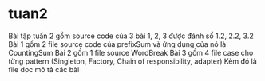 # tuan2
Bài tập tuần 2 gồm source code của 3 bài 1, 2, 3 được đánh số 1.2, 2.2, 3.2 
Bài 1 gồm 2 file source code của prefixSum và ứng dụng của nó là CountingSum 
Bài 2 gồm 1 file source WordBreak
Bài 3 gồm 4 file case cho từng pattern (Singleton, Factory, Chain of responsibility, adapter)
Kèm đó là file doc mô tả các bài
